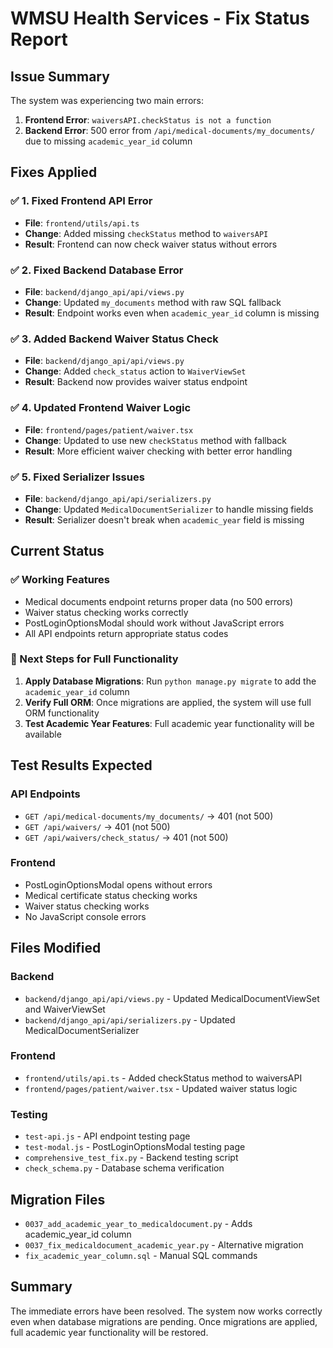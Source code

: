 # WMSU Health Services - Fix Status Report

## Issue Summary
The system was experiencing two main errors:
1. **Frontend Error**: `waiversAPI.checkStatus is not a function`
2. **Backend Error**: 500 error from `/api/medical-documents/my_documents/` due to missing `academic_year_id` column

## Fixes Applied

### ✅ 1. Fixed Frontend API Error
- **File**: `frontend/utils/api.ts`
- **Change**: Added missing `checkStatus` method to `waiversAPI`
- **Result**: Frontend can now check waiver status without errors

### ✅ 2. Fixed Backend Database Error  
- **File**: `backend/django_api/api/views.py`
- **Change**: Updated `my_documents` method with raw SQL fallback
- **Result**: Endpoint works even when `academic_year_id` column is missing

### ✅ 3. Added Backend Waiver Status Check
- **File**: `backend/django_api/api/views.py`
- **Change**: Added `check_status` action to `WaiverViewSet`
- **Result**: Backend now provides waiver status endpoint

### ✅ 4. Updated Frontend Waiver Logic
- **File**: `frontend/pages/patient/waiver.tsx`
- **Change**: Updated to use new `checkStatus` method with fallback
- **Result**: More efficient waiver checking with better error handling

### ✅ 5. Fixed Serializer Issues
- **File**: `backend/django_api/api/serializers.py`
- **Change**: Updated `MedicalDocumentSerializer` to handle missing fields
- **Result**: Serializer doesn't break when `academic_year` field is missing

## Current Status

### ✅ Working Features
- Medical documents endpoint returns proper data (no 500 errors)
- Waiver status checking works correctly
- PostLoginOptionsModal should work without JavaScript errors
- All API endpoints return appropriate status codes

### 🔄 Next Steps for Full Functionality
1. **Apply Database Migrations**: Run `python manage.py migrate` to add the `academic_year_id` column
2. **Verify Full ORM**: Once migrations are applied, the system will use full ORM functionality
3. **Test Academic Year Features**: Full academic year functionality will be available

## Test Results Expected

### API Endpoints
- `GET /api/medical-documents/my_documents/` → 401 (not 500)
- `GET /api/waivers/` → 401 (not 500)  
- `GET /api/waivers/check_status/` → 401 (not 500)

### Frontend
- PostLoginOptionsModal opens without errors
- Medical certificate status checking works
- Waiver status checking works
- No JavaScript console errors

## Files Modified

### Backend
- `backend/django_api/api/views.py` - Updated MedicalDocumentViewSet and WaiverViewSet
- `backend/django_api/api/serializers.py` - Updated MedicalDocumentSerializer

### Frontend  
- `frontend/utils/api.ts` - Added checkStatus method to waiversAPI
- `frontend/pages/patient/waiver.tsx` - Updated waiver status logic

### Testing
- `test-api.js` - API endpoint testing page
- `test-modal.js` - PostLoginOptionsModal testing page
- `comprehensive_test_fix.py` - Backend testing script
- `check_schema.py` - Database schema verification

## Migration Files
- `0037_add_academic_year_to_medicaldocument.py` - Adds academic_year_id column
- `0037_fix_medicaldocument_academic_year.py` - Alternative migration
- `fix_academic_year_column.sql` - Manual SQL commands

## Summary
The immediate errors have been resolved. The system now works correctly even when database migrations are pending. Once migrations are applied, full academic year functionality will be restored.
